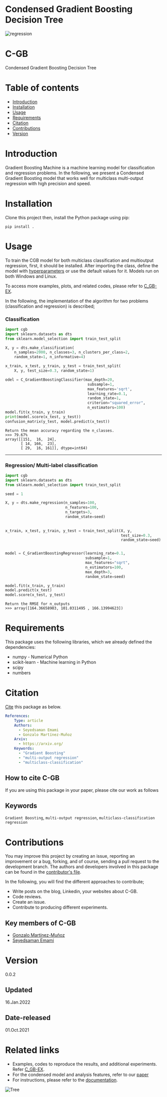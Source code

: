 # Condensed Gradient Boosting Decision Tree


![![regression](https://github.com/samanemami/C_GB-EX/blob/main/docs/Regression.png)](https://github.com/samanemami/C_GB-EX/blob/main/docs/Regression.png)

# C-GB
Condensed Gradient Boosting Decision Tree

# Table of contents
* [Introduction](#Introduction)
* [Installation](#Installation)
* [Usage](#Usage)
* [Requirements](#Requirements)
* [Citation](#Citation)
* [Contributions](#Contributions)
* [Version](#Version)

# Introduction
Gradient Boosting Machine is a machine learning model for classification and regression problems. In the following, we present a Condensed Gradient Boosting model that works well for multiclass multi-output regression with high precision and speed. 


# Installation
Clone this project then, install the Python package using pip:

`pip install .`


# Usage
To train the CGB model for both multiclass classification and multioutput regression, first, it should be installed.
After importing the class, define the model with [hyperparameters](https://github.com/samanemami/C-GB/blob/main/docs/parameters.rst) or use the default values for it.
Models run on both Windows and Linux.

To access more examples, plots, and related codes, please refer to [C_GB-EX](https://github.com/samanemami/C_GB-EX).

In the following, the implementation of the algorithm for two problems (classification and regression) is described;

### Classification
```Python
import cgb
import sklearn.datasets as dts
from sklearn.model_selection import train_test_split

X, y = dts.make_classification(
    n_samples=2000, n_classes=3, n_clusters_per_class=2,
    random_state=1, n_informative=4)

x_train, x_test, y_train, y_test = train_test_split(
    X, y, test_size=0.3, random_state=1)

odel = C_GradientBoostingClassifier(max_depth=20,
                                     subsample=1,
                                     max_features='sqrt',
                                     learning_rate=0.1,
                                     random_state=1,
                                     criterion="squared_error",
                                     n_estimators=100)
model.fit(x_train, y_train)
print(model.score(x_test, y_test))
confusion_matrix(y_test, model.predict(x_test))
```
```output
Return the mean accuracy regarding the n_classes.
>>> 79.67%
array([[151,  16,  24],
       [ 14, 166,  23],
       [ 29,  16, 161]], dtype=int64)
```

<hr>

### Regression/ Multi-label classification
```Python
import cgb
import sklearn.datasets as dts
from sklearn.model_selection import train_test_split

seed = 1

X, y = dts.make_regression(n_samples=100,
                           n_features=100,
                           n_targets=3,
                           random_state=seed)
                           
                           
x_train, x_test, y_train, y_test = train_test_split(X, y,
                                                    test_size=0.3, 
                                                    random_state=seed)


model = C_GradientBoostingRegressor(learning_rate=0.1,
                                    subsample=1,
                                    max_features="sqrt",
                                    n_estimators=100,
                                    max_depth=3,
                                    random_state=seed)

model.fit(x_train, y_train)
model.predict(x_test)
model.score(x_test, y_test)
```
```output
Return the RMSE for n_outputs
>>> array([164.36658903, 101.0311495 , 166.13994623])
```

# Requirements
This package uses the following libraries, which we already defined the dependencies:

<ul>
  <li>numpy - Numerical Python</li>
  <li>scikit-learn - Machine learning in Python</li>
  <li>scipy</li>
  <li>numbers</li>
</ul>

# Citation
[Cite](CITATION.cff) this package as below.

```yaml
References:
    Type: article
    Authors:
      - Seyedsaman Emami
      - Gonzalo Martínez-Muñoz
    Arxiv:
      - https://arxiv.org/
    Keywords:
      - "Gradient Boosting"
      - "multi-output regression"
      - "multiclass-classification"
```
## How to cite C-GB
If you are using this package in your paper, please cite our work as follows
## Keywords
`Gradient Boosting`, `multi-output regression`, `multiclass-classification regression`


# Contributions
You may improve this project by creating an issue, reporting an improvement or a bug, forking, and of course, sending a pull request to the development branch. 
The authors and developers involved in this package can be found in the [contributor's file](contributors.txt).

In the following, you will find the different approaches to contribute;
<ul>
    <li> Write posts on the blog, Linkedin, your websites about C-GB. </li>
    <li> Code reviews. </li>
    <li> Create an issue. </li>
    <li> Contribute to producing different experiments. </li>
</ul>

## Key members of C-GB
* [Gonzalo Martínez-Muñoz](https://github.com/gmarmu)
* [Seyedsaman Emami](https://github.com/samanemami)

# Version
0.0.2

## Updated
16.Jan.2022

## Date-released
01.Oct.2021

# Related links
* Examples, codes to reproduce the results, and additional experiments. Refer [C_GB-EX](https://github.com/samanemami/C_GB-EX).
* For the condensed model and analysis features, refer to our [paper](#)
* For instructions, please refer to the [documentation](https://github.com/samanemami/C-GB/tree/main/docs).


![![Tree]()](https://github.com/samanemami/C_GB-EX/blob/main/docs/Tree.jpg)
